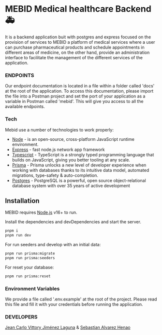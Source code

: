 # MEBID Medical healthcare Backend 🚑

It is a backend application buit with postgres and express focused on the provision of services to MEBID a platform of medical services where a user can purchase pharmaceutical products and schedule appointments in different areas of medicine, on the other hand, provide an administration interface to facilitate the management of the different services of the application.

### ENDPOINTS

Our endpoint documentation is located in a file within a folder called 'docs' at the root of the application. To access this documentation, please import the file into a Postman project and set the port of your application as a variable in Postman called 'mebid'. This will give you access to all the available endpoints.

### Tech

Mebid use a number of technologies to work properly:

- [Node](https://nodejs.org/es) - is an open-source, cross-platform JavaScript runtime environment.
- [Express](https://expressjs.com/) - fast node.js network app framework
- [Typescript](https://www.typescriptlang.org/) - TypeScript is a strongly typed programming language that builds on JavaScript, giving you better tooling at any scale.
- [Prisma](https://www.prisma.io/) - Prisma unlocks a new level of developer experience when working with databases thanks to its intuitive data model, automated migrations, type-safety & auto-completion.
- [Postgres](https://www.postgresql.org/) - PostgreSQL is a powerful, open source object-relational database system with over 35 years of active development

## Installation

MEBID requires [Node.js](https://nodejs.org/) v16+ to run.

Install the dependencies and devDependencies and start the server.

```sh
pnpm i
pnpm run dev
```

For run seeders and develop with an initial data:

```sh
pnpm run prisma:migrate
pnpm run prisma:seeders
```

For reset your database:

```sh
pnpm run prisma:reset
```

### Environment Variables

We provide a file called '.env.example' at the root of the project. Please read this file and fill it with your credentials before running the application.

### DEVELOPERS

[Jean Carlo Vittory Jiménez Laguna](https://github.com/JeanVittory) & [Sebastian Alvarez Henao](https://github.com/Salvarez0212)
